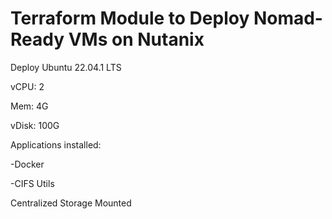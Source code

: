 # Terraform Module to Deploy Nomad-Ready VMs on Nutanix

Deploy Ubuntu 22.04.1 LTS


vCPU: 2


Mem: 4G


vDisk: 100G


Applications installed:


-Docker


-CIFS Utils


Centralized Storage Mounted
